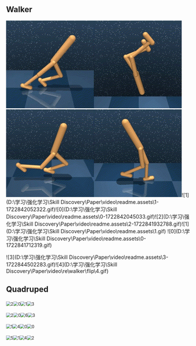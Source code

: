 ## Walker

![0](readme.assets\0.gif)![0](readme.assets\0-1722841915690.gif)![4](\readme.assets\4.gif)![3](readme.assets\3.gif)![1](D:\学习\强化学习\Skill Discovery\Paper\video\readme.assets\1-1722842052322.gif)![0](D:\学习\强化学习\Skill Discovery\Paper\video\readme.assets\0-1722842045033.gif)![2](D:\学习\强化学习\Skill Discovery\Paper\video\readme.assets\2-1722841932788.gif)![1](D:\学习\强化学习\Skill Discovery\Paper\video\readme.assets\1.gif) ![0](D:\学习\强化学习\Skill Discovery\Paper\video\readme.assets\0-1722841712319.gif)

![3](D:\学习\强化学习\Skill Discovery\Paper\video\readme.assets\3-1722844502283.gif)![4](D:\学习\强化学习\Skill Discovery\Paper\video\re\walker\flip\4.gif)







## Quadruped

<img src="D:\学习\强化学习\Skill Discovery\Paper\video\readme.assets\2-1722846897051.gif" alt="2" style="zoom:80%;" /><img src="D:\学习\强化学习\Skill Discovery\Paper\video\readme.assets\0-1722846796224.gif" alt="0" style="zoom:80%;" /><img src="D:\学习\强化学习\Skill Discovery\Paper\video\readme.assets\1-1722846865012.gif" alt="1" style="zoom:80%;" /><img src="D:\学习\强化学习\Skill Discovery\Paper\video\readme.assets\3-1722847034438.gif" alt="3" style="zoom:80%;" />

<img src="D:\学习\强化学习\Skill Discovery\Paper\video\readme.assets\2-1722847193932.gif" alt="2" style="zoom:80%;" /><img src="D:\学习\强化学习\Skill Discovery\Paper\video\readme.assets\0-1722847123985.gif" alt="0" style="zoom:80%;" /><img src="D:\学习\强化学习\Skill Discovery\Paper\video\readme.assets\6.gif" alt="6" style="zoom:80%;" /><img src="D:\学习\强化学习\Skill Discovery\Paper\video\readme.assets\3-1722847237195.gif" alt="3" style="zoom:80%;" />

<img src="D:\学习\强化学习\Skill Discovery\Paper\video\readme.assets\1-1722847437381.gif" alt="1" style="zoom:80%;" /><img src="D:\学习\强化学习\Skill Discovery\Paper\video\readme.assets\4-1722847263380.gif" alt="4" style="zoom:80%;" /><img src="D:\学习\强化学习\Skill Discovery\Paper\video\re\quadruped\walk\0.gif" alt="0" style="zoom:80%;" /><img src="D:\学习\强化学习\Skill Discovery\Paper\video\readme.assets\0-1722847365306.gif" alt="0" style="zoom:80%;" />

<img src="D:\学习\强化学习\Skill Discovery\Paper\video\readme.assets\5-1722851405321.gif" alt="5" style="zoom:80%;" /><img src="D:\学习\强化学习\Skill Discovery\Paper\video\readme.assets\1-1722847556571.gif" alt="1" style="zoom:80%;" /><img src="D:\学习\强化学习\Skill Discovery\Paper\video\readme.assets\4-1722852114877.gif" alt="4" style="zoom:80%;" /><img src="D:\学习\强化学习\Skill Discovery\Paper\video\re\quadruped\walk\2.gif" alt="2" style="zoom:80%;" />

